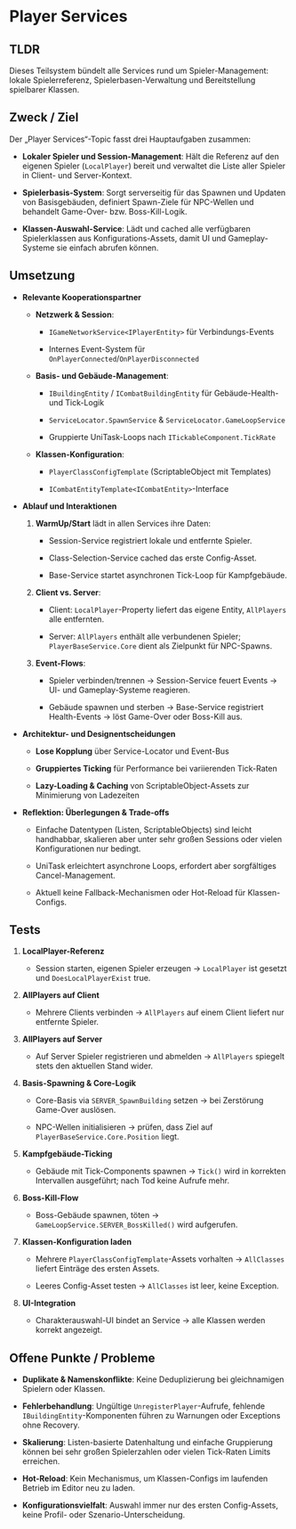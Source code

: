 # Player Services

## TLDR

Dieses Teilsystem bündelt alle Services rund um Spieler-Management: lokale Spielerreferenz, Spielerbasen-Verwaltung und Bereitstellung spielbarer Klassen.

## Zweck / Ziel

Der „Player Services“-Topic fasst drei Hauptaufgaben zusammen:

- **Lokaler Spieler und Session-Management**: Hält die Referenz auf den eigenen Spieler (`LocalPlayer`) bereit und verwaltet die Liste aller Spieler in Client- und Server-Kontext.
    
- **Spielerbasis-System**: Sorgt serverseitig für das Spawnen und Updaten von Basisgebäuden, definiert Spawn-Ziele für NPC-Wellen und behandelt Game-Over- bzw. Boss-Kill-Logik.
    
- **Klassen-Auswahl-Service**: Lädt und cached alle verfügbaren Spielerklassen aus Konfigurations-Assets, damit UI und Gameplay-Systeme sie einfach abrufen können.
    

## Umsetzung

- **Relevante Kooperationspartner**
    
    - **Netzwerk & Session**:
        
        - `IGameNetworkService<IPlayerEntity>` für Verbindungs-Events
            
        - Internes Event-System für `OnPlayerConnected`/`OnPlayerDisconnected`
            
    - **Basis- und Gebäude-Management**:
        
        - `IBuildingEntity` / `ICombatBuildingEntity` für Gebäude-Health- und Tick-Logik
            
        - `ServiceLocator.SpawnService` & `ServiceLocator.GameLoopService`
            
        - Gruppierte UniTask-Loops nach `ITickableComponent.TickRate`
            
    - **Klassen-Konfiguration**:
        
        - `PlayerClassConfigTemplate` (ScriptableObject mit Templates)
            
        - `ICombatEntityTemplate<ICombatEntity>`-Interface
            
- **Ablauf und Interaktionen**
    
    1. **WarmUp/Start** lädt in allen Services ihre Daten:
        
        - Session-Service registriert lokale und entfernte Spieler.
            
        - Class-Selection-Service cached das erste Config-Asset.
            
        - Base-Service startet asynchronen Tick-Loop für Kampfgebäude.
            
    2. **Client vs. Server**:
        
        - Client: `LocalPlayer`-Property liefert das eigene Entity, `AllPlayers` alle entfernten.
            
        - Server: `AllPlayers` enthält alle verbundenen Spieler; `PlayerBaseService.Core` dient als Zielpunkt für NPC-Spawns.
            
    3. **Event-Flows**:
        
        - Spieler verbinden/trennen → Session-Service feuert Events → UI- und Gameplay-Systeme reagieren.
            
        - Gebäude spawnen und sterben → Base-Service registriert Health-Events → löst Game-Over oder Boss-Kill aus.
            
- **Architektur- und Designentscheidungen**
    
    - **Lose Kopplung** über Service-Locator und Event-Bus
        
    - **Gruppiertes Ticking** für Performance bei variierenden Tick-Raten
        
    - **Lazy-Loading & Caching** von ScriptableObject-Assets zur Minimierung von Ladezeiten
        
- **Reflektion: Überlegungen & Trade-offs**
    
    - Einfache Datentypen (Listen, ScriptableObjects) sind leicht handhabbar, skalieren aber unter sehr großen Sessions oder vielen Konfigurationen nur bedingt.
        
    - UniTask erleichtert asynchrone Loops, erfordert aber sorgfältiges Cancel-Management.
        
    - Aktuell keine Fallback-Mechanismen oder Hot-Reload für Klassen-Configs.
        


## Tests

1. **LocalPlayer-Referenz**
    
    - Session starten, eigenen Spieler erzeugen → `LocalPlayer` ist gesetzt und `DoesLocalPlayerExist` true.
        
2. **AllPlayers auf Client**
    
    - Mehrere Clients verbinden → `AllPlayers` auf einem Client liefert nur entfernte Spieler.
        
3. **AllPlayers auf Server**
    
    - Auf Server Spieler registrieren und abmelden → `AllPlayers` spiegelt stets den aktuellen Stand wider.
        
4. **Basis-Spawning & Core-Logik**
    
    - Core-Basis via `SERVER_SpawnBuilding` setzen → bei Zerstörung Game-Over auslösen.
        
    - NPC-Wellen initialisieren → prüfen, dass Ziel auf `PlayerBaseService.Core.Position` liegt.
        
5. **Kampfgebäude-Ticking**
    
    - Gebäude mit Tick-Components spawnen → `Tick()` wird in korrekten Intervallen ausgeführt; nach Tod keine Aufrufe mehr.
        
6. **Boss-Kill-Flow**
    
    - Boss-Gebäude spawnen, töten → `GameLoopService.SERVER_BossKilled()` wird aufgerufen.
        
7. **Klassen-Konfiguration laden**
    
    - Mehrere `PlayerClassConfigTemplate`-Assets vorhalten → `AllClasses` liefert Einträge des ersten Assets.
        
    - Leeres Config-Asset testen → `AllClasses` ist leer, keine Exception.
        
8. **UI-Integration**
    
    - Charakterauswahl-UI bindet an Service → alle Klassen werden korrekt angezeigt.
        

## Offene Punkte / Probleme

- **Duplikate & Namenskonflikte**: Keine Deduplizierung bei gleichnamigen Spielern oder Klassen.
    
- **Fehlerbehandlung**: Ungültige `UnregisterPlayer`-Aufrufe, fehlende `IBuildingEntity`-Komponenten führen zu Warnungen oder Exceptions ohne Recovery.
    
- **Skalierung**: Listen-basierte Datenhaltung und einfache Gruppierung können bei sehr großen Spielerzahlen oder vielen Tick-Raten Limits erreichen.
    
- **Hot-Reload**: Kein Mechanismus, um Klassen-Configs im laufenden Betrieb im Editor neu zu laden.
    
- **Konfigurationsvielfalt**: Auswahl immer nur des ersten Config-Assets, keine Profil- oder Szenario-Unterscheidung.